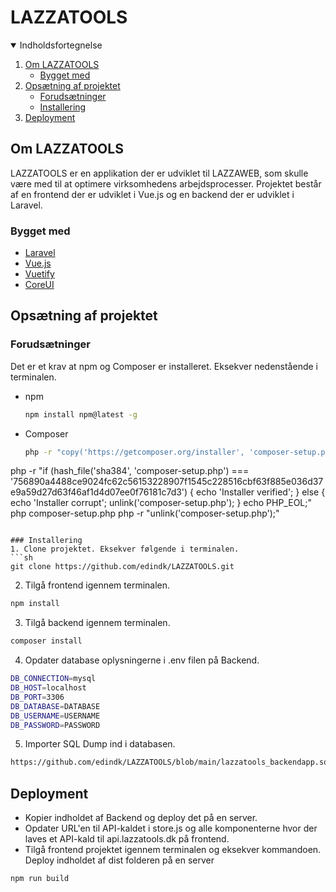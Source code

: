 <h1>LAZZATOOLS</h1>

<details open="open">
  <summary>Indholdsfortegnelse</summary>
  <ol>
    <li>
      <a href="#om-lazzatools">Om LAZZATOOLS</a>
      <ul>
        <li><a href="#bygget-med">Bygget med</a></li>
      </ul>
    </li>
    <li>
      <a href="#opsætning-af-projektet">Ops&aelig;tning af projektet</a>
      <ul>
        <li><a href="#forudsætninger">Forudsætninger</a></li>
        <li><a href="#installering">Installering</a></li>
      </ul>
    </li>
    <li><a href="#deployment">Deployment</a></li>
  </ol>
</details>

## Om LAZZATOOLS

LAZZATOOLS er en applikation der er udviklet til LAZZAWEB, som skulle være med til at optimere virksomhedens arbejdsprocesser. Projektet består af en frontend der er udviklet i Vue.js og en backend der er udviklet i Laravel.


### Bygget med

* [Laravel](https://laravel.com/)
* [Vue.js](https://vuejs.org/)
* [Vuetify](https://vuetifyjs.com/en/)
* [CoreUI](https://coreui.io/vue/)

## Opsætning af projektet

### Forudsætninger

Det er et krav at npm og Composer er installeret. Eksekver nedenstående i terminalen.
* npm
  ```sh
  npm install npm@latest -g
  ```
* Composer
  ```sh
  php -r "copy('https://getcomposer.org/installer', 'composer-setup.php');"
php -r "if (hash_file('sha384', 'composer-setup.php') === '756890a4488ce9024fc62c56153228907f1545c228516cbf63f885e036d37e9a59d27d63f46af1d4d07ee0f76181c7d3') { echo 'Installer verified'; } else { echo 'Installer corrupt'; unlink('composer-setup.php'); } echo PHP_EOL;"
php composer-setup.php
php -r "unlink('composer-setup.php');"
  ```

### Installering
1. Clone projektet. Eksekver følgende i terminalen.
```sh
git clone https://github.com/edindk/LAZZATOOLS.git
```
2. Tilgå frontend igennem terminalen.
```sh
npm install
```
3. Tilgå backend igennem terminalen.
```sh
composer install
```
4. Opdater database oplysningerne i .env filen på Backend.
```sh
DB_CONNECTION=mysql
DB_HOST=localhost
DB_PORT=3306
DB_DATABASE=DATABASE
DB_USERNAME=USERNAME
DB_PASSWORD=PASSWORD
```
5. Importer SQL Dump ind i databasen.
```sh
https://github.com/edindk/LAZZATOOLS/blob/main/lazzatools_backendapp.sql
```

## Deployment

* Kopier indholdet af Backend og deploy det på en server.
* Opdater URL'en til API-kaldet i store.js og alle komponenterne hvor der laves et API-kald til api.lazzatools.dk på frontend.
* Tilgå frontend projektet igennem terminalen og eksekver kommandoen. Deploy indholdet af dist folderen på en server
```sh
npm run build
```
